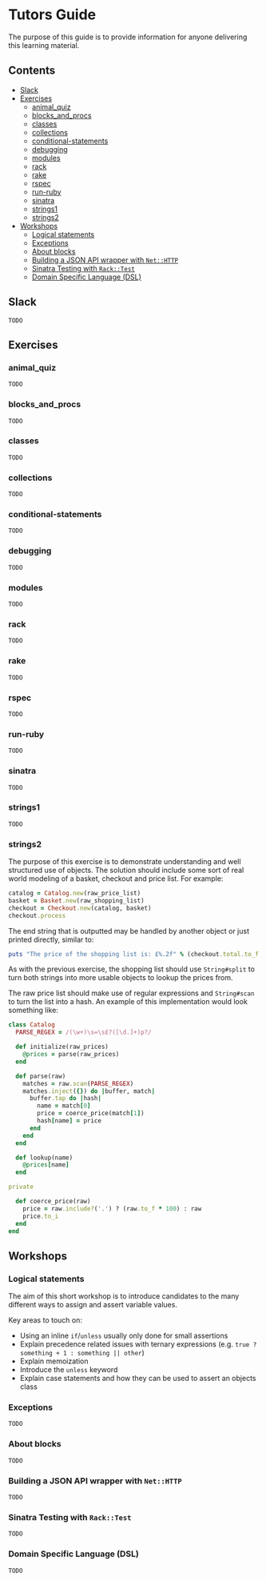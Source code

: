 # Tutors Guide

The purpose of this guide is to provide information for anyone delivering this learning material.


## Contents

* [Slack](#slack)
* [Exercises](#exercises)
  * [animal_quiz](#animal_quiz)
  * [blocks_and_procs](#blocks_and_procs)
  * [classes](#classes)
  * [collections](#collections)
  * [conditional-statements](#conditional-statements)
  * [debugging](#debugging)
  * [modules](#modules)
  * [rack](#rack)
  * [rake](#rake)
  * [rspec](#rspec)
  * [run-ruby](#run-ruby)
  * [sinatra](#sinatra)
  * [strings1](#strings1)
  * [strings2](#strings2)
* [Workshops](#workshops)
  * [Logical statements](#logical-statements)
  * [Exceptions](#exceptions)
  * [About blocks](#about-blocks)
  * [Building a JSON API wrapper with `Net::HTTP`](#building-a-json-api-wrapper-with-nethttp)
  * [Sinatra Testing with `Rack::Test`](#sinatra-testing-with-racktest)
  * [Domain Specific Language (DSL)](#domain-specific-language-dsl)


## Slack

```
TODO
```


## Exercises


### animal_quiz

```
TODO
```


### blocks_and_procs

```
TODO
```


### classes

```
TODO
```


### collections

```
TODO
```


### conditional-statements

```
TODO
```


### debugging

```
TODO
```


### modules

```
TODO
```


### rack

```
TODO
```


### rake

```
TODO
```


### rspec

```
TODO
```


### run-ruby

```
TODO
```


### sinatra

```
TODO
```


### strings1

```
TODO
```


### strings2

The purpose of this exercise is to demonstrate understanding and well structured use of objects. The solution should include some sort of real world modeling of a basket, checkout and price list. For example:

```ruby
catalog = Catalog.new(raw_price_list)
basket = Basket.new(raw_shopping_list)
checkout = Checkout.new(catalog, basket)
checkout.process
```

The end string that is outputted may be handled by another object or just printed directly, similar to:

```ruby
puts "The price of the shopping list is: £%.2f" % (checkout.total.to_f / 100)
```

As with the previous exercise, the shopping list should use `String#split` to turn both strings into more usable objects to lookup the prices from.

The raw price list should make use of regular expressions and `String#scan` to turn the list into a hash. An example of this implementation would look something like:

```ruby
class Catalog
  PARSE_REGEX = /(\w+)\s=\s£?([\d.]+)p?/

  def initialize(raw_prices)
    @prices = parse(raw_prices)
  end

  def parse(raw)
    matches = raw.scan(PARSE_REGEX)
    matches.inject({}) do |buffer, match|
      buffer.tap do |hash|
        name = match[0]
        price = coerce_price(match[1])
        hash[name] = price
      end
    end
  end

  def lookup(name)
    @prices[name]
  end

private

  def coerce_price(raw)
    price = raw.include?('.') ? (raw.to_f * 100) : raw
    price.to_i
  end
end
```


## Workshops


### Logical statements

The aim of this short workshop is to introduce candidates to the many different ways to assign and assert variable values.

Key areas to touch on:

* Using an inline `if`/`unless` usually only done for small assertions
* Explain precedence related issues with ternary expressions (e.g. `true ? something + 1 : something || other`)
* Explain memoization
* Introduce the `unless` keyword
* Explain case statements and how they can be used to assert an objects class


### Exceptions

```
TODO
```


### About blocks

```
TODO
```


### Building a JSON API wrapper with `Net::HTTP`

```
TODO
```


### Sinatra Testing with `Rack::Test`

```
TODO
```


### Domain Specific Language (DSL)

```
TODO
```
